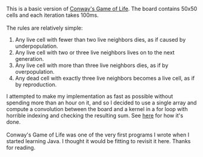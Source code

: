 <br><br>

This is a basic version of [Conway's Game of Life](https://en.wikipedia.org/wiki/Conway's_Game_of_Life). The board contains 50x50 cells and each iteration takes 100ms. 
<br><br>
The rules are relatively simple:
  1. Any live cell with fewer than two live neighbors dies, as if caused by underpopulation.
  2. Any live cell with two or three live neighbors lives on to the next generation.
  3. Any live cell with more than three live neighbors dies, as if by overpopulation.
  4. Any dead cell with exactly three live neighbors becomes a live cell, as if by reproduction.

I attempted to make my implementation as fast as possible without spending more than an hour on it, and so I  decided to use a single array and compute a convolution between the board and a kernel in a for loop with horrible indexing and checking the resulting sum. See [here](https://github.com/mldangelo/mldangelo/tree/master/app/pages/posts/first/Conway.js) for how it's done. 
<br><br>
Conway's Game of Life was one of the very first programs I wrote when I started learning Java. I thought it would be fitting to revisit it here. Thanks for reading. 

<br>
